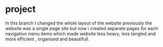 # project
 In this branch I changed the whole layout of the website previously the website was a single page site but now i created separate pages for each navigation menu items which made website less heavy, less tangled and more efficient , organised and beautifull.
